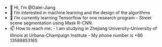 - 👋 Hi, I’m @Dalei-Jiang
- 👀 I’m interested in machine learning and the design of the algorithms
- 🌱 I’m currently learning Tensorflow for one research program - Street scene segmentation using Mask R-CNN.
- 📫 How to reach me:
      - I am studying in Zhejiang University-University of Illinois at Urbana-Champaign Institute 
      - My phone number is +86 13588853165
